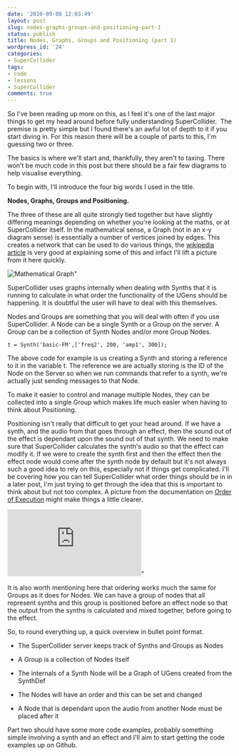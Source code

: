 ```yaml
---
date: '2010-09-08 12:03:49'
layout: post
slug: nodes-graphs-groups-and-positioning-part-1
status: publish
title: Nodes, Graphs, Groups and Positioning (part 1)
wordpress_id: '24'
categories:
- SuperCollider
tags:
- code
- lessons
- SuperCollider
comments: true
---
```


So I've been reading up more on this, as I feel it's one of the last major things to get my head around before fully understanding SuperCollider.  The premise is pretty simple but I found there's an awful lot of depth to it if you start diving in. For this reason there will be a couple of parts to this, I'm guessing two or three.

The basics is where we'll start and, thankfully, they aren't to taxing. There won't be much code in this post but there should be a fair few diagrams to help visualise everything.



To begin with, I'll introduce the four big words I used in the title.

**Nodes, Graphs, Groups and Positioning.**

The three of these are all quite strongly tied together but have slightly differing meanings depending on whether you're looking at the maths, or at SuperCollider itself. In the mathematical sense, a Graph (not in an x-y diagram sense) is essentially a number of vertices joined by edges. This creates a network that can be used to do various things, the [wikipedia article](http://en.wikipedia.org/wiki/Graph_%28mathematics%29) is very good at explaining some of this and infact I'll lift a picture from it here quickly.

![Mathematical Graph](http://en.wikipedia.org/wiki/Graph_%28mathematics%29)"

SuperCollider uses graphs internally when dealing with Synths that it is running to calculate in what order the functionality of the UGens should be happening. It is doubtful the user will have to deal with this themselves.

Nodes and Groups are something that you will deal with often if you use SuperCollider. A Node can be a single Synth or a Group on the server. A Group can be a collection of Synth Nodes and/or more Group Nodes.

    
    
    t = Synth('basic-FM',['freq2', 200, 'amp1', 300]);
    


The above code for example is us creating a Synth and storing a reference to it in the variable t. The reference we are actually storing is the ID of the Node on the Server so when we run commands that refer to a synth, we're actually just sending messages to that Node.

To make it easier to control and manage multiple Nodes, they can be collected into a single Group which makes life much easier when having to think about Positioning.

Positioning isn't really that difficult to get your head around. If we have a synth, and the audio from that goes through an effect, then the sound out of the effect is dependant upon the sound out of that synth. We need to make sure that SuperCollider calculates the synth's audio so that the effect can modify it. If we were to create the synth first and then the effect then the effect node would come after the synth node by default but it's not always such a good idea to rely on this, especially not if things get complicated. I'll be covering how you can tell SuperCollider what order things should be in in a later post, I'm just trying to get through the idea that this is important to think about but not too complex. A picture from the documentation on [Order of Execution](http://supercollider.svn.sourceforge.net/viewvc/supercollider/trunk/common/build/Help/ServerArchitecture/Order-of-execution.html) might make things a little clearer.

![Order of execution diagram](http://supercollider.svn.sourceforge.net/viewvc/supercollider/trunk/common/build/Help/ServerArchitecture/Order-of-execution.html)"

It is also worth mentioning here that ordering works much the same for Groups as it does for Nodes. We can have a group of nodes that all represent synths and this group is positioned before an effect node so that the output from the synths is calculated and mixed together, before going to the effect.

So, to round everything up, a quick overview in bullet point format.



	
  * The SuperCollider server keeps track of Synths and Groups as Nodes

	
  * A Group is a collection of Nodes itself

	
  * The internals of a Synth Node will be a Graph of UGens created from the SynthDef

	
  * The Nodes will have an order and this can be set and changed

	
  * A Node that is dependant upon the audio from another Node must be placed after it


Part two should have some more code examples, probably something simple involving a synth and an effect and I'll aim to start getting the code examples up on Github.
